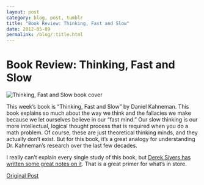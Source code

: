 ```yaml
---
layout: post
category: blog, post, tumblr
title: "Book Review: Thinking, Fast and Slow"
date: 2012-05-09
permalink: /blog/:title.html
---
```


# Book Review: Thinking, Fast and Slow

![Thinking, Fast and Slow book cover](http://68.media.tumblr.com/tumblr_m3n16d8nEM1qz81kho1_400.jpg)

This week’s book is “Thinking, Fast and Slow” by Daniel Kahneman. This book explains so much about the way we think and the fallacies we make because we let ourselves believe in our “fast mind.” Our slow thinking is our more intellectual, logical thought process that is required when you do a math problem. Of course, these are just theoretical thinking minds, and they actually don’t exist. But for this book, it’s a great analogy for understanding Dr. Kahneman’s research over the last few decades.

I really can’t explain every single study of this book, but [Derek Sivers has written some great notes on it](https://sivers.org/book/ThinkingFastAndSlow). That is a great primer for what’s in store.

[Original Post](http://jermspeaks.com/post/22721382410/this-weeks-book-is-thinking-fast-and-slow-by)
